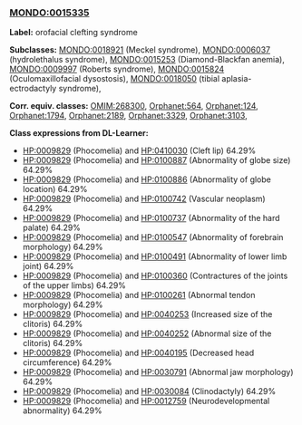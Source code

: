 
### [MONDO:0015335](http://purl.obolibrary.org/obo/MONDO_0015335)
**Label:** orofacial clefting syndrome

**Subclasses:** [MONDO:0018921](http://purl.obolibrary.org/obo/MONDO_0018921) (Meckel syndrome), [MONDO:0006037](http://purl.obolibrary.org/obo/MONDO_0006037) (hydrolethalus syndrome), [MONDO:0015253](http://purl.obolibrary.org/obo/MONDO_0015253) (Diamond-Blackfan anemia), [MONDO:0009997](http://purl.obolibrary.org/obo/MONDO_0009997) (Roberts syndrome), [MONDO:0015824](http://purl.obolibrary.org/obo/MONDO_0015824) (Oculomaxillofacial dysostosis), [MONDO:0018050](http://purl.obolibrary.org/obo/MONDO_0018050) (tibial aplasia-ectrodactyly syndrome), 

**Corr. equiv. classes:** [OMIM:268300](http://purl.obolibrary.org/obo/OMIM_268300), [Orphanet:564](http://www.orpha.net/ORDO/Orphanet_564), [Orphanet:124](http://www.orpha.net/ORDO/Orphanet_124), [Orphanet:1794](http://www.orpha.net/ORDO/Orphanet_1794), [Orphanet:2189](http://www.orpha.net/ORDO/Orphanet_2189), [Orphanet:3329](http://www.orpha.net/ORDO/Orphanet_3329), [Orphanet:3103](http://www.orpha.net/ORDO/Orphanet_3103), 

**Class expressions from DL-Learner:**

- [HP:0009829](http://purl.obolibrary.org/obo/HP_0009829) (Phocomelia) and [HP:0410030](http://purl.obolibrary.org/obo/HP_0410030) (Cleft lip) 64.29%
- [HP:0009829](http://purl.obolibrary.org/obo/HP_0009829) (Phocomelia) and [HP:0100887](http://purl.obolibrary.org/obo/HP_0100887) (Abnormality of globe size) 64.29%
- [HP:0009829](http://purl.obolibrary.org/obo/HP_0009829) (Phocomelia) and [HP:0100886](http://purl.obolibrary.org/obo/HP_0100886) (Abnormality of globe location) 64.29%
- [HP:0009829](http://purl.obolibrary.org/obo/HP_0009829) (Phocomelia) and [HP:0100742](http://purl.obolibrary.org/obo/HP_0100742) (Vascular neoplasm) 64.29%
- [HP:0009829](http://purl.obolibrary.org/obo/HP_0009829) (Phocomelia) and [HP:0100737](http://purl.obolibrary.org/obo/HP_0100737) (Abnormality of the hard palate) 64.29%
- [HP:0009829](http://purl.obolibrary.org/obo/HP_0009829) (Phocomelia) and [HP:0100547](http://purl.obolibrary.org/obo/HP_0100547) (Abnormality of forebrain morphology) 64.29%
- [HP:0009829](http://purl.obolibrary.org/obo/HP_0009829) (Phocomelia) and [HP:0100491](http://purl.obolibrary.org/obo/HP_0100491) (Abnormality of lower limb joint) 64.29%
- [HP:0009829](http://purl.obolibrary.org/obo/HP_0009829) (Phocomelia) and [HP:0100360](http://purl.obolibrary.org/obo/HP_0100360) (Contractures of the joints of the upper limbs) 64.29%
- [HP:0009829](http://purl.obolibrary.org/obo/HP_0009829) (Phocomelia) and [HP:0100261](http://purl.obolibrary.org/obo/HP_0100261) (Abnormal tendon morphology) 64.29%
- [HP:0009829](http://purl.obolibrary.org/obo/HP_0009829) (Phocomelia) and [HP:0040253](http://purl.obolibrary.org/obo/HP_0040253) (Increased size of the clitoris) 64.29%
- [HP:0009829](http://purl.obolibrary.org/obo/HP_0009829) (Phocomelia) and [HP:0040252](http://purl.obolibrary.org/obo/HP_0040252) (Abnormal size of the clitoris) 64.29%
- [HP:0009829](http://purl.obolibrary.org/obo/HP_0009829) (Phocomelia) and [HP:0040195](http://purl.obolibrary.org/obo/HP_0040195) (Decreased head circumference) 64.29%
- [HP:0009829](http://purl.obolibrary.org/obo/HP_0009829) (Phocomelia) and [HP:0030791](http://purl.obolibrary.org/obo/HP_0030791) (Abnormal jaw morphology) 64.29%
- [HP:0009829](http://purl.obolibrary.org/obo/HP_0009829) (Phocomelia) and [HP:0030084](http://purl.obolibrary.org/obo/HP_0030084) (Clinodactyly) 64.29%
- [HP:0009829](http://purl.obolibrary.org/obo/HP_0009829) (Phocomelia) and [HP:0012759](http://purl.obolibrary.org/obo/HP_0012759) (Neurodevelopmental abnormality) 64.29%


